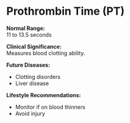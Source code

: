 # Prothrombin Time (PT)

**Normal Range:**  
11 to 13.5 seconds

**Clinical Significance:**  
Measures blood clotting ability.

**Future Diseases:**  
- Clotting disorders  
- Liver disease

**Lifestyle Recommendations:**  
- Monitor if on blood thinners  
- Avoid injury

